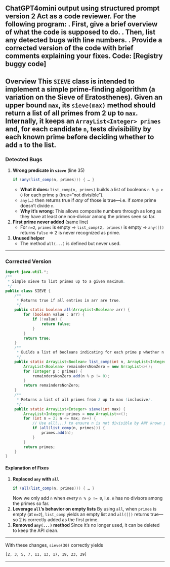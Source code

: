 ChatGPT4omini output using structured prompt version 2
Act as a code reviewer. For the following program:
 . First, give a brief overview of what the code is supposed to do.
 . Then, list any detected bugs with line numbers.
 . Provide a corrected version of the code with brief comments explaining your fixes.
Code:
[Registry buggy code]
 --------------------------------------------------------------------------------------------------------------------------
**Overview**
This `SIEVE` class is intended to implement a simple prime‐finding algorithm (a variation on the Sieve of Eratosthenes).  Given an upper bound `max`, its `sieve(max)` method should return a list of all primes from 2 up to `max`. Internally, it keeps an `ArrayList<Integer> primes` and, for each candidate `n`, tests divisibility by each known prime before deciding whether to add `n` to the list.
---
### Detected Bugs
1. **Wrong predicate in `sieve`** (line 35)
   ```java
   if (any(list_comp(n, primes))) { … }
   ```
   * **What it does:** `list_comp(n, primes)` builds a list of booleans `n % p > 0` for each prime `p` (true=“not divisible”).
   * `any(…)` then returns true if *any* of those is true—i.e. if *some* prime doesn’t divide `n`.
   * **Why it’s wrong:** This allows composite numbers through as long as they have at least one non‐divisor among the primes seen so far.
2. **First prime never added** (same line)
   * For `n=2`, `primes` is empty ⇒ `list_comp(2, primes)` is empty ⇒ `any([])` returns `false` ⇒ 2 is never recognized as prime.
3. **Unused helper**
   * The method `all(...)` is defined but never used.
---
### Corrected Version
```java
import java.util.*;
/**
 * Simple sieve to list primes up to a given maximum.
 */
public class SIEVE {
    /**
     * Returns true if all entries in arr are true.
     */
    public static boolean all(ArrayList<Boolean> arr) {
        for (boolean value : arr) {
            if (!value) {
                return false;
            }
        }
        return true;
    }
    /**
     * Builds a list of booleans indicating for each prime p whether n % p != 0.
     */
    public static ArrayList<Boolean> list_comp(int n, ArrayList<Integer> primes) {
        ArrayList<Boolean> remaindersNonZero = new ArrayList<>();
        for (Integer p : primes) {
            remaindersNonZero.add(n % p != 0);
        }
        return remaindersNonZero;
    }
    /**
     * Returns a list of all primes from 2 up to max (inclusive).
     */
    public static ArrayList<Integer> sieve(int max) {
        ArrayList<Integer> primes = new ArrayList<>();
        for (int n = 2; n <= max; n++) {
            // Use all(...) to ensure n is not divisible by ANY known prime
            if (all(list_comp(n, primes))) {
                primes.add(n);
            }
        }
        return primes;
    }
}
```
#### Explanation of Fixes
1. **Replaced `any` with `all`**
   ```java
   if (all(list_comp(n, primes))) { … }
   ```
   Now we only add `n` when *every* `n % p != 0`, i.e. `n` has no divisors among the primes so far.
2. **Leverage `all`’s behavior on empty lists**
   By using `all`, when `primes` is empty (at `n=2`), `list_comp` yields an empty list and `all([])` returns true—so 2 is correctly added as the first prime.
3. **Removed `any(...)` method**
   Since it’s no longer used, it can be deleted to keep the API clean.
---
With these changes, `sieve(30)` correctly yields
```text
[2, 3, 5, 7, 11, 13, 17, 19, 23, 29]
```
 --------------------------------------------------------------------------------------------------------------------------
